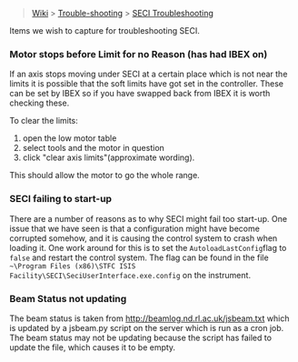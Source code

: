 > [Wiki](Home) > [Trouble-shooting](trouble-shooting-pages) > [SECI Troubleshooting](SECI-Troubleshooting)

Items we wish to capture for troubleshooting SECI.

### Motor stops before Limit for no Reason (has had IBEX on)

If an axis stops moving under SECI at a certain place which is not near the limits it is possible that the soft limits have got set in the controller. These can be set by IBEX so if you have swapped back from IBEX it is worth checking these.

To clear the limits:

1. open the low motor table
1. select tools and the motor in question 
1. click "clear axis limits"(approximate wording). 

This should allow the motor to go the whole range.


### SECI failing to start-up

There are a number of reasons as to why SECI might fail too start-up. One issue that we have seen is that a configuration might have become corrupted somehow, and it is causing the control system to crash when loading it. One work around for this is to set the `AutoloadLastConfig`flag to `false` and restart the control system. The flag can be found in the file `~\Program Files (x86)\STFC ISIS Facility\SECI\SeciUserInterface.exe.config` on the instrument.

### Beam Status not updating 

The beam status is taken from http://beamlog.nd.rl.ac.uk/jsbeam.txt which is updated by a jsbeam.py script on the server which is run as a cron job. The beam status may not be updating because the script has failed to update the file, which causes it to be empty.